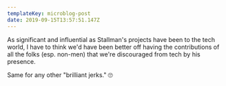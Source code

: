 ```yaml
---
templateKey: microblog-post
date: 2019-09-15T13:57:51.147Z
---
```


As significant and influential as Stallman's projects have been to the tech world, I have to think we'd have been better off having the contributions of all the folks (esp. non-men) that we're discouraged from tech by his presence.

Same for any other "brilliant jerks." 🙄
